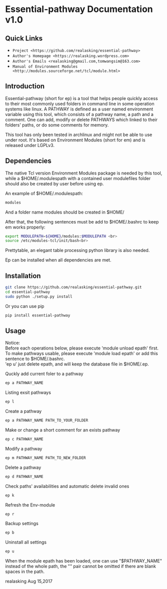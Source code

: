 Essential-pathway Documentation v1.0
====================================
**Quick Links**
---------------
- `Project <https://github.com/realasking/essential-pathway>`
- `Author's Homepage <https://realasking.wordpress.com>`
- `Author's Emails <realasking@gmail.com,tomwangsim@163.com>`
- `Manual of Environment Modules <http://modules.sourceforge.net/tcl/module.html>`

Introduction
------------
Essential-pathway (short for ep) is a tool that helps people quickly access to their most commonly used folders in command line in some 
operation systems like linux. A PATHWAY is defined as a user named environment variable using this tool, which consists of a pathway name, a path and a comment. 
One can add, modify or delete PATHWAYS which linked to their folders' paths, or do some comments for memory.

This tool has only been tested in archlinux and might not be able to use under root. It's based on Environment Modules (short for em) and is released under LGPLv3.

Dependencies
------------
The native Tcl version Environment Modules package is needed by this tool, while a $HOME/.modulespath with a contained user modulefiles folder 
should also be created by user before using ep. 

An example of $HOME/.modulespath:<br>
```bash
modules
```

And a folder name modules should be created in $HOME/

After that, the following sentences must be add to $HOME/.bashrc to keep em works properly:<br>
```bash
export MODULEPATH=${HOME}/modules:$MODULEPATH <br>
source /etc/modules-tcl/init/bash<br>
```
Prettytable, an elegant table processing python library is also needed.

Ep can be installed when all dependencies are met.

Installation
------------
```bash 
git clone https://github.com/realasking/essential-pathway.git 
cd essential-pathway 
sudo python ./setup.py install 
```
Or you can use pip 
```bash 
pip install essential-pathway 
```

Usage
-----
Notice:<br>
Before each operations below, please execute \'module unload epath\' first.<br>
To make pathways usable, please execute \'module load epath\' or add this sentence to $HOME/.bashrc.<br>
\'ep u\' just delete epath, and will keep the database file in $HOME/.ep.

Quckly add current foler to a pathway<br>
```bash 
ep a PATHWAY_NAME
```
Listing exsit pathways<br>
```bash 
ep l
```
Create a pathway<br>
```bash
ep a PATHWAY_NAME PATH_TO_YOUR_FOLDER
```
Make or change a short comment for an exists pathway<br>
```bash 
ep c PATHWAY_NAME 
```
Modify a pathway<br>
```bash 
ep m PATHWAY_NAME PATH_TO_NEW_FOLDER
```
Delete a pathway<br>
```bash 
ep d PATHWAY_NAME 
```
Check paths' availabilities and automatic delete invalid ones<br>
```bash 
ep k
```
Refresh the Env-module<br>
```bash 
ep r
```
Backup settings<br>
```bash 
ep b 
``` 
Uninstall all settings<br>
```bash 
ep u 
```

When the module epath has been loaded, one can use "$PATHWAY\_NAME" instead of the whole path, the "" pair cannot be omitted if there are blank spaces in the path.

realasking
Aug 15,2017
